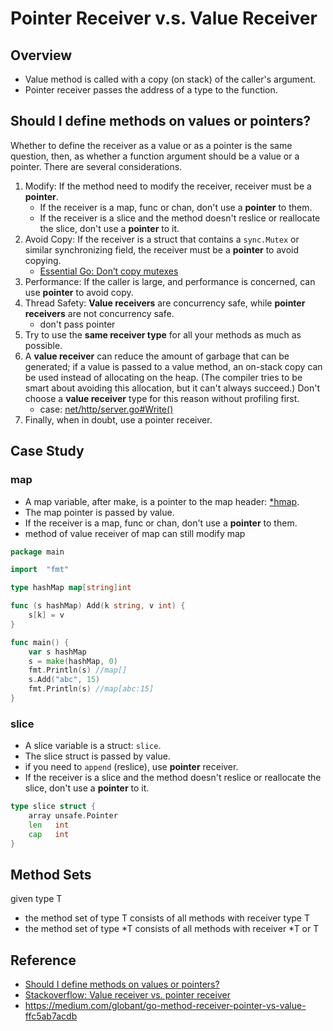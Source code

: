 # Pointer Receiver v.s. Value Receiver

## Overview
- Value method is called with a copy (on stack) of the caller's argument.
- Pointer receiver passes the address of a type to the function.

## Should I define methods on values or pointers?
Whether to define the receiver as a value or as a pointer is the same question, then, as whether a function argument should be a value or a pointer. There are several considerations.

1. Modify: If the method need to modify the receiver, receiver must be a **pointer**.
    - If the receiver is a map, func or chan, don't use a **pointer** to them.
    - If the receiver is a slice and the method doesn't reslice or reallocate the slice, don't use a **pointer** to it.
2. Avoid Copy: If the receiver is a struct that contains a `sync.Mutex` or similar synchronizing field, the receiver must be a **pointer** to avoid copying.
    - [ Essential Go: Don’t copy mutexes](https://www.programming-books.io/essential/go/mutex-gotchas-1c78058100ed4b45aab9461f69c05ecd#3968befb-6d13-46b8-819c-459f9df67793)
3. Performance: If the caller is large, and performance is concerned, can use **pointer** to avoid copy.
4. Thread Safety: **Value receivers** are concurrency safe, while **pointer receivers** are not concurrency safe.
    - don't pass pointer 
5. Try to use the **same receiver type** for all your methods as much as possible.
6. A **value receiver** can reduce the amount of garbage that can be generated; if a value is passed to a value method, an on-stack copy can be used instead of allocating on the heap. (The compiler tries to be smart about avoiding this allocation, but it can't always succeed.) Don't choose a **value receiver** type for this reason without profiling first.
    - case: [net/http/server.go#Write()](https://github.com/golang/go/blob/a1053ed6107a8301a62be9d1f2da8fa387bfefea/src/net/http/server.go#L713-L718)
7. Finally, when in doubt, use a pointer receiver.

## Case Study
### map
- A map variable, after make, is a pointer to the map header: [*hmap](https://go.dev/src/runtime/map.go). 
- The map pointer is passed by value.
- If the receiver is a map, func or chan, don't use a **pointer** to them.
- method of value receiver of map can still modify map 
```go
package main

import  "fmt"

type hashMap map[string]int

func (s hashMap) Add(k string, v int) {
    s[k] = v
}

func main() {
    var s hashMap
    s = make(hashMap, 0)
    fmt.Println(s) //map[]
    s.Add("abc", 15)
    fmt.Println(s) //map[abc:15]
}
```

### slice
- A slice variable is a struct: `slice`. 
- The slice struct is passed by value.
- if you need to `append` (reslice), use **pointer** receiver.
- If the receiver is a slice and the method doesn't reslice or reallocate the slice, don't use a **pointer** to it.
```go
type slice struct {
    array unsafe.Pointer
    len   int
    cap   int
}
```

## Method Sets
given type T
- the method set of type T consists of all methods with receiver type T
- the method set of type *T consists of all methods with receiver *T or T

## Reference
- [Should I define methods on values or pointers?](https://go.dev/doc/faq#methods_on_values_or_pointers)
- [Stackoverflow: Value receiver vs. pointer receiver](https://stackoverflow.com/questions/27775376/value-receiver-vs-pointer-receiver)
- https://medium.com/globant/go-method-receiver-pointer-vs-value-ffc5ab7acdb